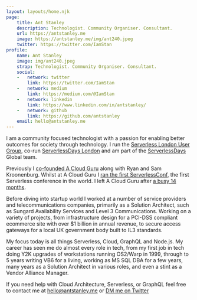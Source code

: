 ```yaml
---
layout: layouts/home.njk
page:
    title: Ant Stanley
    description: Technologist. Community Organiser. Consultant.
    url: https://antstanley.me
    image: https://antstanley.me/img/ant240.jpeg
    twitter: https://twitter.com/IamStan
profile:
    name: Ant Stanley
    image: img/ant240.jpeg
    strap: Technologist. Community Organiser. Consultant.
    social:
    -   network: twitter
        link: https://twitter.com/IamStan
    -   network: medium
        link: https://medium.com/@IamStan
    -   network: linkedin
        link: https://www.linkedin.com/in/antstanley/
    -   network: github
        link: https://github.com/antstanley
    email: hello@antstanley.me
---
```


I am a community focused technologist with a passion for enabling better outcomes for society through technology.  I run the [Serverless London User Group](https://www.meetup.com/Serverless-London/), co-run [ServerlessDays London](https://london.serverlessdays.io) and am part of the [ServerlessDays](https://serverlessdays.io) Global team.

Previously I [co-founded A Cloud Guru](https://www.linkedin.com/pulse/cloud-skills-future-work-anthony-stanley/?articleId=6054611795497283584) along with Ryan and Sam Kroonenburg. Whilst at A Cloud Guru I [ran the first ServerlessConf](https://serverlesscode.com/post/serverless-conf-is-here/), the first Serverless conference in the world. I left A Cloud Guru after [a busy 14 months](https://precipitation.io/the-last-fourteen-months-a77769887f8b).

Before diving into startup world I worked at a number of service providers and telecommunications companies, primarily as a Solution Architect, such as Sungard Availability Services and Level 3 Communications. Working on a variety of projects, from infrastructure design for a PCI-DSS compliant ecommerce site with over $1 billion in annual revenue, to secure access gateways for a local UK government body built to IL3 standards.

My focus today is all things Serverless, Cloud, GraphQL and Node.js. My career has seen me do almost every role in tech, from my first job in tech doing Y2K upgrades of workstations running OS2/Warp in 1999, through to 5 years writing VB6 for a living, working as MS SQL DBA for a few years, many years as a Solution Architect in various roles, and even a stint as a Vendor Alliance Manager.

If you need help with Cloud Architecture, Serverless, or GraphQL feel free to contact me at [hello@antstanley.me](mailto:hello@antstanley.me) or [DM me on Twitter](https://twitter.com/iamstan)